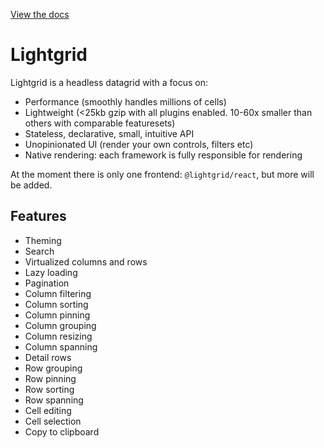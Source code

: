 [View the docs](https://lightgrid.io)

# Lightgrid

Lightgrid is a headless datagrid with a focus on:

- Performance (smoothly handles millions of cells)
- Lightweight (<25kb gzip with all plugins enabled. 10-60x smaller than others with comparable featuresets)
- Stateless, declarative, small, intuitive API
- Unopinionated UI (render your own controls, filters etc)
- Native rendering: each framework is fully responsible for rendering

At the moment there is only one frontend: `@lightgrid/react`, but more will be added.

## Features

- Theming
- Search
- Virtualized columns and rows
- Lazy loading
- Pagination
- Column filtering
- Column sorting
- Column pinning
- Column grouping
- Column resizing
- Column spanning
- Detail rows
- Row grouping
- Row pinning
- Row sorting
- Row spanning
- Cell editing
- Cell selection
- Copy to clipboard
